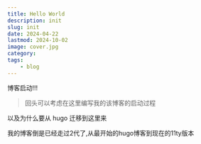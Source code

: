```yaml
---
title: Hello World
description: init 
slug: init
date: 2024-04-22
lastmod: 2024-10-02
image: cover.jpg
category: 
tags:
    - blog
---
```


博客启动!!!

> 回头可以考虑在这里编写我的该博客的启动过程

以及为什么要从 hugo 迁移到这里来

我的博客倒是已经走过2代了,从最开始的hugo博客到现在的11ty版本

